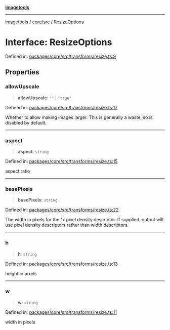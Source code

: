 [**imagetools**](../../../README.md)

***

[imagetools](../../../modules.md) / [core/src](../README.md) / ResizeOptions

# Interface: ResizeOptions

Defined in: [packages/core/src/transforms/resize.ts:9](https://github.com/JonasKruckenberg/imagetools/blob/87fff79acddac50a50f7aee7c6a68a0623fbc68f/packages/core/src/transforms/resize.ts#L9)

## Properties

### allowUpscale

> **allowUpscale**: `""` \| `"true"`

Defined in: [packages/core/src/transforms/resize.ts:17](https://github.com/JonasKruckenberg/imagetools/blob/87fff79acddac50a50f7aee7c6a68a0623fbc68f/packages/core/src/transforms/resize.ts#L17)

Whether to allow making images larger. This is generally a waste, so is disabled by default.

***

### aspect

> **aspect**: `string`

Defined in: [packages/core/src/transforms/resize.ts:15](https://github.com/JonasKruckenberg/imagetools/blob/87fff79acddac50a50f7aee7c6a68a0623fbc68f/packages/core/src/transforms/resize.ts#L15)

aspect ratio

***

### basePixels

> **basePixels**: `string`

Defined in: [packages/core/src/transforms/resize.ts:22](https://github.com/JonasKruckenberg/imagetools/blob/87fff79acddac50a50f7aee7c6a68a0623fbc68f/packages/core/src/transforms/resize.ts#L22)

The width in pixels for the 1x pixel density descriptor.
If supplied, output will use pixel density descriptors rather than width descriptors.

***

### h

> **h**: `string`

Defined in: [packages/core/src/transforms/resize.ts:13](https://github.com/JonasKruckenberg/imagetools/blob/87fff79acddac50a50f7aee7c6a68a0623fbc68f/packages/core/src/transforms/resize.ts#L13)

height in pixels

***

### w

> **w**: `string`

Defined in: [packages/core/src/transforms/resize.ts:11](https://github.com/JonasKruckenberg/imagetools/blob/87fff79acddac50a50f7aee7c6a68a0623fbc68f/packages/core/src/transforms/resize.ts#L11)

width in pixels
